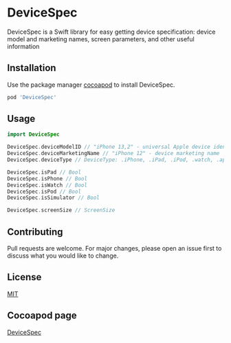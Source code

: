 # DeviceSpec

DeviceSpec is a Swift library for easy getting device specification: device model and marketing names, screen parameters, and other useful information

## Installation

Use the package manager [cocoapod](https://guides.cocoapods.org) to install DeviceSpec.

```bash
pod 'DeviceSpec'
```

## Usage

```swift
import DeviceSpec

DeviceSpec.deviceModelID // "iPhone 13,2" - universal Apple device identifier
DeviceSpec.deviceMarketingName // "iPhone 12" - device marketing name
DeviceSpec.deviceType // DeviceType: .iPhone, .iPad, .iPod, .watch, .appleTV, .homePod, .simulator, .unknown

DeviceSpec.isPad // Bool
DeviceSpec.isPhone // Bool
DeviceSpec.isWatch // Bool
DeviceSpec.isPod // Bool
DeviceSpec.isSimulator // Bool

DeviceSpec.screenSize // ScreenSize
```

## Contributing
Pull requests are welcome. For major changes, please open an issue first to discuss what you would like to change.

## License
[MIT](https://choosealicense.com/licenses/mit/)

## Cocoapod page
[DeviceSpec](https://cocoapods.org/pods/DeviceSpec)
